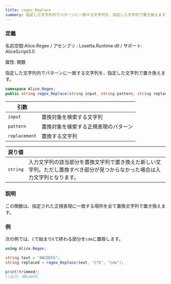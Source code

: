 ```yaml
---
title: regex_Replace
summary: 指定した文字列内でパターンに一致する文字列を、指定した文字列で置き換えます。
---
```


### 定義
名前空間:Alice.Regex / アセンブリ : Losetta.Runtime.dll / サポート: AliceScript3.0

属性: 関数

指定した文字列内でパターンに一致する文字列を、指定した文字列で置き換えます。

```cs title="AliceScript"
namespace Alice.Regex;
public string regex_Replace(string input, string pattern, string replacement);
```

|引数| |
|-|-|
|`input`|置換対象を検索する文字列|
|`pattern`|置換対象を検索する正規表現のパターン|
|`replacement`|置換する文字列|

|戻り値| |
|-|-|
|`string`|入力文字列の該当部分を置換文字列で置き換えた新しい文字列。ただし置換すべき部分が見つからなかった場合は入力文字列となります。|

### 説明
この関数は、指定された正規表現に一致する場所を全て置換文字列で置き換えます。

### 例
次の例では、`C`で始まり`E`で終わる部分を`cde`に置換します。

```cs title="AliceScript"
using Alice.Regex;

string text = "ABCDEFG";
string replaced = regex_Replace(text, "C*E", "cde");

print(trimmed);
//出力: ABcdeFG
```